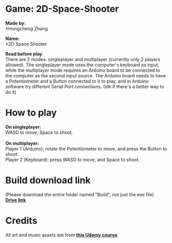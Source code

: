 # Game: 2D-Space-Shooter

**Made by:** <br>
*Hongcheng Zhang <br>

**Name:** <br>
*2D Space Shooter<br>

**Read before play**<br>
There are 2 modes: singleplayer and multiplayer (currently only 2 players allowed). The singleplayer mode uses the computer's keyboard as input, while the multiplayer mode requires an Arduino board to be connected to the computer as the second input source. The Arduino board needs to have a Potentiometer and a Button connected to it to play, and in Arduino software try different Serial Port connections. (Idk if there's a better way to do it)

# How to play
**On singleplayer:** <br>
WASD to move, Space to shoot.<br>
<br>
**On multiplayer:** <br> 
Player 1 (Arduino): rotate the Potentiometer to move, and press the Button to shoot.<br>
Player 2 (Keyboard): press WASD to move, and Space to shoot.<br>

# Build download link
(Please download the entire folder named "Build", not just the exe file) <br>
[**Drive link**](https://drive.google.com/drive/folders/1BU6UBw3vLZdzg5nb-ulDgzbrDoueUzC8?usp=sharing) <br>

# Credits
All art and music assets are from [**this Udemy course**](https://www.udemy.com/share/101WZg3@22YjY2OG8ieE4t9yG3HH5EpfrwA369Y4GKkETNEJ2hPANYOJBU7Wskct1mjkfAa4kQ==/). 
